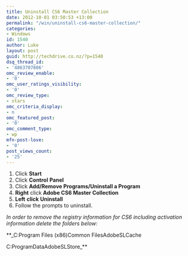 ```yaml
---
title: Uninstall CS6 Master Collection
date: 2012-10-01 03:50:53 +13:00
permalink: "/win/uninstall-cs6-master-collection/"
categories:
- Windows
id: 1540
author: Luke
layout: post
guid: http://techdrive.co.nz/?p=1540
dsq_thread_id:
- '4863707806'
omc_review_enable:
- '0'
omc_user_ratings_visibility:
- '0'
omc_review_type:
- stars
omc_criteria_display:
- n
omc_featured_post:
- '0'
omc_comment_type:
- wp
mfn-post-love:
- '0'
post_views_count:
- '25'
---
```


<ol start="1">
  <li>
    Click <strong>Start</strong>
  </li>
  <li>
    Click <strong>Control</strong> <strong>Panel</strong>
  </li>
  <li>
    Click <strong>Add/Remove Programs/Uninstall a Program</strong>
  </li>
  <li>
    <strong>Right</strong> click <strong>Adobe CS6 Master Collection</strong>
  </li>
  <li>
    <strong>Left</strong> <strong>click</strong> <strong>Uninstall</strong>
  </li>
  <li>
    Follow the prompts to uninstall.
  </li>
</ol>

_In order to remove the registry information for CS6 including activation information delete the folders below:_

**_C:Program Files (x86)Common FilesAdobeSLCache
  
C:ProgramDataAdobeSLStore_**